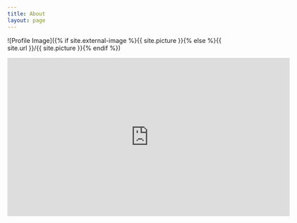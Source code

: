 ```yaml
---
title: About
layout: page
---
```

![Profile Image]({% if site.external-image %}{{ site.picture }}{% else %}{{ site.url }}/{{ site.picture }}{% endif %})

<iframe id="ytplayer" type="text/html" width="640" height="360" src="https://www.youtube.com/watch?v=dQw4w9WgXcQ" frameborder="0"/>